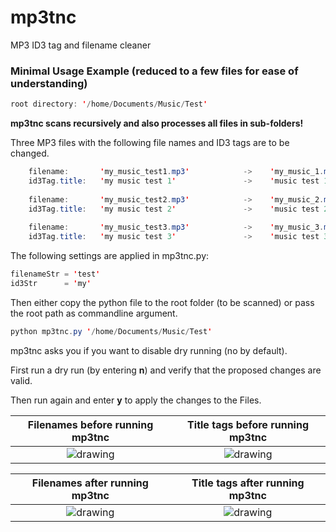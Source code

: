 # mp3tnc

MP3 ID3 tag and filename cleaner

### Minimal Usage Example (reduced to a few files for ease of understanding)
```java
root directory: '/home/Documents/Music/Test'
```

**mp3tnc scans recursively and also processes all files in sub-folders!**

Three MP3 files with the following file names and ID3 tags are to be changed.

```java
    filename:       'my_music_test1.mp3'            ->    'my_music_1.mp3'
    id3Tag.title:   'my music test 1'               ->    'music test 1'
    
    filename:       'my_music_test2.mp3'            ->    'my_music_2.mp3'
    id3Tag.title:   'my music test 2'               ->    'music test 2'
    
    filename:       'my_music_test3.mp3'            ->    'my_music_3.mp3'
    id3Tag.title:   'my music test 3'               ->    'music test 3'
```

The following settings are applied in mp3tnc.py:

```java
filenameStr = 'test'
id3Str      = 'my'
```

Then either copy the python file to the root folder (to be scanned) or pass the root path as commandline argument.

```java
python mp3tnc.py '/home/Documents/Music/Test'
```

mp3tnc asks you if you want to disable dry running (no by default).

First run a dry run (by entering **n**) and verify that the proposed changes are valid.

Then run again and enter **y** to apply the changes to the Files.


Filenames before running mp3tnc             |  Title tags before running mp3tnc
:-------------------------:|:-------------------------:
![drawing](https://arnediehm.de/s/JezxjLq2f3Yoxyr/preview)  |  ![drawing](https://arnediehm.de/s/DzrnpeioHWcZn3w/preview)

Filenames after running mp3tnc             |  Title tags after running mp3tnc
:-------------------------:|:-------------------------:
![drawing](https://arnediehm.de/s/dpAEnHCJCDDzfyA/preview)  |  ![drawing](https://arnediehm.de/s/S3WPp6ZXt8dcxXy/preview)


